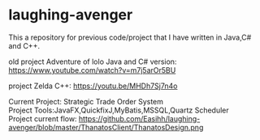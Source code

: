 laughing-avenger
================
This a repository for previous code/project that I have written in Java,C# and C++.

old project Adventure of lolo Java and C# version: https://www.youtube.com/watch?v=m7j5arOr5BU

project Zelda C++: https://youtu.be/MHDh7Sj7n4o

Current Project: Strategic Trade Order System    
Project Tools:JavaFX,QuickfixJ,MyBatis,MSSQL,Quartz Scheduler  
Project current flow: https://github.com/Easihh/laughing-avenger/blob/master/ThanatosClient/ThanatosDesign.png

